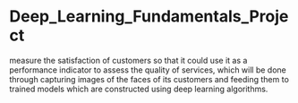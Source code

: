 # Deep_Learning_Fundamentals_Project
 measure the satisfaction of customers so that it could use it as a performance indicator to assess the quality of services, which will be done through capturing images of the faces of its customers and feeding them to trained models which are constructed using deep learning algorithms.
